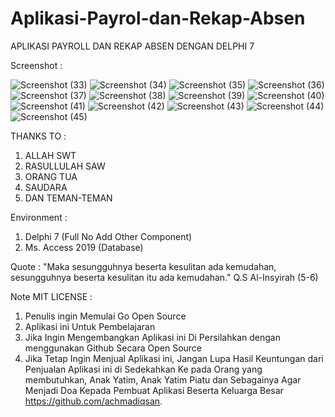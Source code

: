 # Aplikasi-Payrol-dan-Rekap-Absen
APLIKASI PAYROLL DAN REKAP ABSEN DENGAN DELPHI 7

Screenshot :

![Screenshot (33)](https://user-images.githubusercontent.com/57186921/170847823-5ff4a759-e871-428a-a078-3b568d05b583.png)
![Screenshot (34)](https://user-images.githubusercontent.com/57186921/170847826-0f2c789a-0a81-43a0-81dc-0dbdc653b0d9.png)
![Screenshot (35)](https://user-images.githubusercontent.com/57186921/170847828-2812e66f-dea4-421d-8648-755004dcdab8.png)
![Screenshot (36)](https://user-images.githubusercontent.com/57186921/170847830-09071e1f-4806-4d88-abd8-c6e823276986.png)
![Screenshot (37)](https://user-images.githubusercontent.com/57186921/170847831-28af2233-49b3-4cd4-ae4e-755fc8f53386.png)
![Screenshot (38)](https://user-images.githubusercontent.com/57186921/170847833-239ff539-611d-4a12-91f6-503dc54cfe04.png)
![Screenshot (39)](https://user-images.githubusercontent.com/57186921/170847835-67152594-906e-4df9-9ccc-c904db8a3b7f.png)
![Screenshot (40)](https://user-images.githubusercontent.com/57186921/170847838-75272829-a6da-497f-afaa-b8b17a64869e.png)
![Screenshot (41)](https://user-images.githubusercontent.com/57186921/170847839-aef63d91-ff2d-4e12-a3fe-ea4bab225ed7.png)
![Screenshot (42)](https://user-images.githubusercontent.com/57186921/170847843-2f4d3b7b-2929-4703-869b-a5f80a811c81.png)
![Screenshot (43)](https://user-images.githubusercontent.com/57186921/170847845-6e902730-8e0e-4964-8ee9-a67ece98f416.png)
![Screenshot (44)](https://user-images.githubusercontent.com/57186921/170847846-28afaf71-9d65-4ef4-af66-329cd1ffdd4c.png)
![Screenshot (45)](https://user-images.githubusercontent.com/57186921/170847848-80d74a1c-5267-43f5-896f-7cf8800a22f8.png)

THANKS TO : 
1. ALLAH SWT
2. RASULLULAH SAW
3. ORANG TUA
4. SAUDARA
5. DAN TEMAN-TEMAN

Environment :
1. Delphi 7 (Full No Add Other Component)
2. Ms. Access 2019 (Database)

Quote : "Maka sesungguhnya beserta kesulitan ada kemudahan, sesungguhnya beserta kesulitan itu ada kemudahan." Q.S Al-Insyirah (5-6)

Note MIT LICENSE : 
1. Penulis ingin Memulai Go Open Source
2. Aplikasi ini Untuk Pembelajaran
3. Jika Ingin Mengembangkan Aplikasi ini Di Persilahkan dengan menggunakan Github Secara Open Source
4. Jika Tetap Ingin Menjual Aplikasi ini, Jangan Lupa Hasil Keuntungan dari Penjualan Aplikasi ini di Sedekahkan Ke pada Orang yang membutuhkan, Anak Yatim, Anak Yatim Piatu dan Sebagainya Agar Menjadi Doa Kepada Pembuat Aplikasi Beserta Keluarga Besar https://github.com/achmadiqsan.


